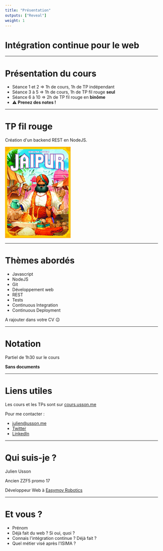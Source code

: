 ```yaml
---
title: "Présentation"
outputs: ["Reveal"]
weight: 1
---
```


# Intégration continue pour le web

---

# Présentation du cours

 * Séance 1 et 2 => 1h de cours, 1h de TP indépendant
 * Séance 3 à 5 => 1h de cours, 1h de TP fil rouge **seul**
 * Séance 6 à 10 => 2h de TP fil rouge en **binôme**
 * ⚠️ **Prenez des notes !**

---

# TP fil rouge

Création d'un backend REST en NodeJS.

<img alt="Jaipur" src="./jaipur.jpg" height="300px"/>

---

# Thèmes abordés

 * Javascript
 * NodeJS
 * Git
 * Développement web
 * REST
 * Tests
 * Continuous Integration
 * Continuous Deployment

 A rajouter dans votre CV 😉


---

# Notation

Partiel de 1h30 sur le cours

**Sans documents**

---

# Liens utiles

Les cours et les TPs sont sur [cours.usson.me](https://cours.usson.me)

Pour me contacter :
 * [julien@usson.me](mailto:julien@usson.me)
 * [Twitter](https://twitter.com/JulienUsson)
 * [LinkedIn](https://www.linkedin.com/in/julien-usson-64bbbb107)

---

# Qui suis-je ?

Julien Usson

Ancien ZZF5 promo 17

Développeur Web à [Easymov Robotics](https://www.easymov.fr/)

---

# Et vous ?

 * Prénom
 * Déjà fait du web ? Si oui, quoi ?
 * Connais l'intégration continue ? Déjà fait ?
 * Quel métier visé après l'ISIMA ?
